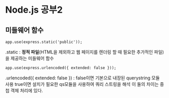 # Node.js 공부2

미들웨어 함수
-------------

    app.use(express.static('public'));

.static : **정적 파일**(HTML을 제외하고 웹 페이지를 렌더링 할 때 필요한 추가적인 파일)을 제공하는 미들웨어 함수

    app.use(express.urlencoded({ extended: false }));

.urlencoded({ extended: false }) : false이면 기본으로 내장된 querystring 모듈 사용
true이면 설치가 필요한 qs모듈을 사용하여 쿼리 스트링을 해석
이 둘의 차이는 중첩 객체 처리에 있다.
